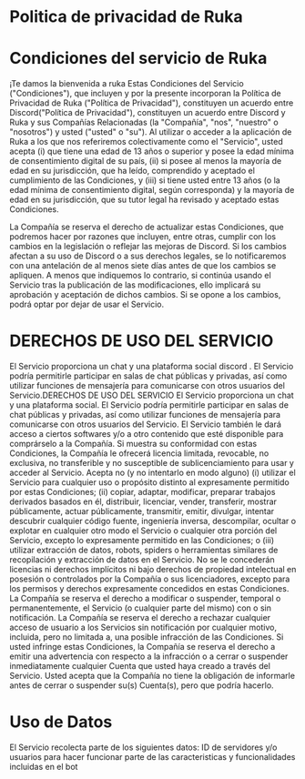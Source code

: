 # Politica de privacidad de Ruka

# Condiciones del servicio de Ruka

¡Te damos la bienvenida a ruka Estas Condiciones del Servicio ("Condiciones"), que incluyen y por la presente incorporan la Política de Privacidad de Ruka ("Política de Privacidad"), constituyen un acuerdo entre Discord("Política de Privacidad"), constituyen un acuerdo entre Discord y Ruka y sus Compañías Relacionadas (la "Compañía", "nos", "nuestro" o "nosotros") y usted ("usted" o "su"). Al utilizar o acceder a la aplicación de Ruka a los que nos referiremos colectivamente como el "Servicio", usted acepta (i) que tiene una edad de 13 años o superior y posee la edad mínima de consentimiento digital de su país, (ii) si posee al menos la mayoría de edad en su jurisdicción, que ha leído, comprendido y aceptado el cumplimiento de las Condiciones, y (iii) si tiene usted entre 13 años (o la edad mínima de consentimiento digital, según corresponda) y la mayoría de edad en su jurisdicción, que su tutor legal ha revisado y aceptado estas Condiciones.

La Compañía se reserva el derecho de actualizar estas Condiciones, que podremos hacer por razones que incluyen, entre otras, cumplir con los cambios en la legislación o reflejar las mejoras de Discord. Si los cambios afectan a su uso de Discord o a sus derechos legales, se lo notificaremos con una antelación de al menos siete días antes de que los cambios se apliquen. A menos que indiquemos lo contrario, si continúa usando el Servicio tras la publicación de las modificaciones, ello implicará su aprobación y aceptación de dichos cambios. Si se opone a los cambios, podrá optar por dejar de usar el Servicio.

# DERECHOS DE USO DEL SERVICIO 
El Servicio proporciona un chat y una plataforma social discord . El Servicio podría permitirle participar en salas de chat públicas y privadas, así como utilizar funciones de mensajería para comunicarse con otros usuarios del Servicio.DERECHOS DE USO DEL SERVICIO El Servicio proporciona un chat y una plataforma social. El Servicio podría permitirle participar en salas de chat públicas y privadas, así como utilizar funciones de mensajería para comunicarse con otros usuarios del Servicio. El Servicio también le dará acceso a ciertos softwares y/o a otro contenido que esté disponible para comprárselo a la Compañía. Si muestra su conformidad con estas Condiciones, la Compañía le ofrecerá licencia limitada, revocable, no exclusiva, no transferible y no susceptible de sublicenciamiento para usar y acceder al Servicio. Acepta no (y no intentarlo en modo alguno) (i) utilizar el Servicio para cualquier uso o propósito distinto al expresamente permitido por estas Condiciones; (ii) copiar, adaptar, modificar, preparar trabajos derivados basados en él, distribuir, licenciar, vender, transferir, mostrar públicamente, actuar públicamente, transmitir, emitir, divulgar, intentar descubrir cualquier código fuente, ingeniería inversa, descompilar,
ocultar o explotar en cualquier otro modo el Servicio o cualquier otra porción del Servicio, excepto lo expresamente permitido en las Condiciones; o (iii) utilizar extracción de datos, robots, spiders o herramientas similares de recopilación y extracción de datos en el Servicio. No se le concederán licencias ni derechos implícitos ni bajo derechos de propiedad intelectual en posesión o controlados por la Compañía o sus licenciadores, excepto para los permisos y derechos expresamente concedidos en estas Condiciones. La Compañía se reserva el derecho a modificar o suspender, temporal o permanentemente, el Servicio (o cualquier parte del mismo) con o sin notificación. La Compañía se reserva el derecho a rechazar cualquier acceso de usuario a los Servicios sin notificación por cualquier motivo, incluida, pero no limitada a, una posible infracción de las Condiciones. Si usted infringe estas Condiciones, la Compañía se reserva el derecho a emitir una advertencia con respecto a la infracción o a cerrar o suspender inmediatamente cualquier Cuenta que usted haya creado a través del Servicio. Usted acepta que la Compañía no tiene la obligación de informarle antes de cerrar o suspender su(s) Cuenta(s), pero que podría hacerlo.

# Uso de Datos 

El Servicio recolecta parte de los siguientes datos: ID de servidores y/o usuarios para hacer funcionar parte de las caracteristicas y funcionalidades incluidas en el bot
